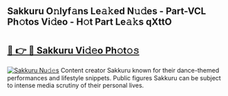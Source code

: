 ## Sakkuru O𝚗lyf𝚊ns Le𝚊𝚔ed N𝚞𝚍es - Part-VCL Ph𝚘tos Vi𝚍eo - H𝚘t Part Le𝚊𝚔s qXttO

# <h2><a href="http://hf050o0.feru.top/?c=Sakkuru">🔗 👉 🔴 Sakkuru Vi𝚍𝚎o Ph𝚘t𝚘𝚜</a></h2>

[![Sakkuru Nu𝚍𝚎s](https://i.imgur.com/0TWrTi3.gif)](http://hf050o0.feru.top/?c=Sakkuru)
Content creator Sakkuru known for their dance-themed performances and lifestyle snippets. Public figures Sakkuru can be subject to intense media scrutiny of their personal lives. 
